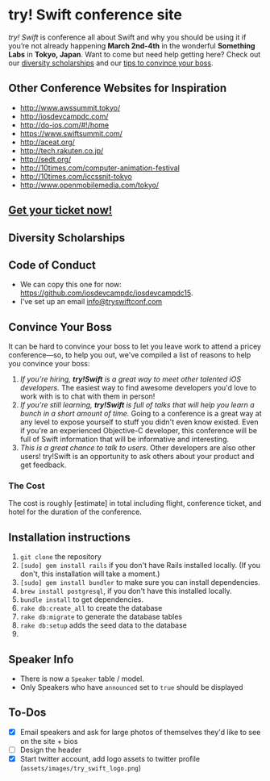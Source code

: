 # try! Swift conference site
_try! Swift_ is conference all about Swift and why you should be using it if you’re not already happening **March 2nd-4th** in the wonderful **Something Labs** in **Tokyo, Japan**. Want to come but need help getting here? Check out our [diversity scholarships]() and our [tips to convince your boss]().

## Other Conference Websites for Inspiration

* http://www.awssummit.tokyo/
* http://iosdevcampdc.com/
* http://do-ios.com/#!/home
* https://www.swiftsummit.com/
* http://aceat.org/ 
* http://tech.rakuten.co.jp/
* http://sedt.org/
* http://10times.com/computer-animation-festival
* http://10times.com/iccssnit-tokyo
* http://www.openmobilemedia.com/tokyo/

## [Get your ticket now!]()

## Diversity Scholarships

## Code of Conduct

* We can copy this one for now: https://github.com/iosdevcampdc/iosdevcampdc15. 
* I've set up an email info@tryswiftconf.com


## Convince Your Boss
It can be hard to convince your boss to let you leave work to attend a pricey conference—so, to help you out, we've compiled a list of reasons to help you convince your boss:

1. _If you're hiring, **try!Swift** is a great way to meet other talented iOS developers._ The easiest way to find awesome developers you'd love to work with is to chat with them in person!
2. _If you're still learning, **try!Swift** is full of talks that will help you learn a bunch in a short amount of time._ Going to a conference is a great way at any level to expose yourself to stuff you didn't even know existed. Even if you're an experienced Objective-C developer, this conference will be full of Swift information that will be informative and interesting.
3. _This is a great chance to talk to users._ Other developers are also other users! try!Swift is an opportunity to ask others about your product and get feedback.

### The Cost
The cost is roughly [estimate] in total including flight, conference ticket, and hotel for the duration of the conference. 

## Installation instructions
1. ```git clone``` the repository
2. ```[sudo] gem install rails``` if you don't have Rails installed locally. (If you don't, this installation will take a moment.)
3. ```[sudo] gem install bundler``` to make sure you can install dependencies.
4. ```brew install postgresql```, if you don't have this installed locally.
5. ```bundle install``` to get dependencies.
6. ```rake db:create_all``` to create the database
7. ```rake db:migrate``` to generate the database tables
8. ```rake db:setup``` adds the seed data to the database
9. 


## Speaker Info
* There is now a `Speaker` table / model. 
* Only Speakers who have `announced` set to `true` should be displayed 

## To-Dos
- [X] Email speakers and ask for large photos of themselves they'd like to see on the site + bios 
- [ ] Design the header
- [X] Start twitter account, add logo assets to twitter profile (```assets/images/try_swift_logo.png```)
